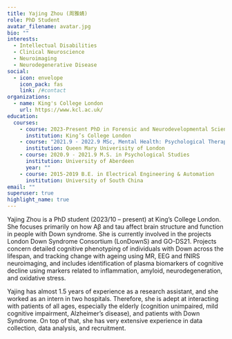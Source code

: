 ```yaml
---
title: Yajing Zhou (周雅婧)
role: PhD Student
avatar_filename: avatar.jpg
bio: ""
interests:
  - Intellectual Disabilities
  - Clinical Neuroscience
  - Neuroimaging
  - Neurodegenerative Disease
social:
  - icon: envelope
    icon_pack: fas
    link: /#contact
organizations:
  - name: King's College London
    url: https://www.kcl.ac.uk/
education:
  courses:
    - course: 2023-Present PhD in Forensic and Neurodevelopmental Sciences
      institution: King’s College London
    - course: "2021.9 - 2022.9 MSc, Mental Health: Psychological Therapies"
      institution: Queen Mary Univerisity of London
    - course: 2020.9 - 2021.9 M.S. in Psychological Studies
      institution: University of Aberdeen
      year: ""
    - course: 2015-2019 B.E. in Electrical Engineering & Automation
      institution: University of South China
email: ""
superuser: true
highlight_name: true
---
```

Yajing Zhou is a PhD student (2023/10 – present) at King’s College London. She focuses primarily on how Aβ and tau affect brain structure and function in people with Down syndrome. She is currently involved in the projects London Down Syndrome Consortium (LonDownS) and GO-DS21. Projects concern detailed cognitive phenotyping of individuals with Down across the lifespan, and tracking change with ageing using MR, EEG and fNIRS neuroimaging, and includes identification of plasma biomarkers of cognitive decline using markers related to inflammation, amyloid, neurodegeneration, and oxidative stress.

Yajing has almost 1.5 years of experience as a research assistant, and she worked as an intern in two hospitals. Therefore, she is adept at interacting with patients of all ages, especially the elderly (cognition unimpaired, mild cognitive impairment, Alzheimer’s disease), and patients with Down Syndrome. On top of that, she has very extensive experience in data collection, data analysis, and recruitment.